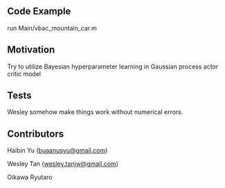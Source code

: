 ## Code Example

run Main/vbac_mountain_car.m

## Motivation

Try to utilize Bayesian hyperparameter learning in Gaussian process actor critic model

## Tests

Wesley somehow make things work without numerical errors.

## Contributors

Haibin Yu (buaanusyu@gmail.com)

Wesley Tan (wesley.tanjw@gmail.com)

Oikawa Ryutaro

